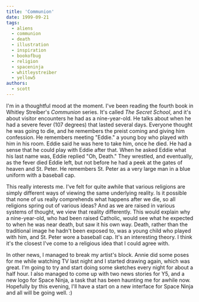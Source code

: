 ```yaml
---
title: 'Communion'
date: 1999-09-21
tags:
  - aliens
  - communion
  - death
  - illustration
  - inspiration
  - bookofbug
  - religion
  - spaceninja
  - whitleystreiber
  - yellow5
authors:
  - scott
---
```


I'm in a thoughtful mood at the moment. I've been reading the fourth book in Whitley Streiber's _Communion_ series. It's called _The Secret School_, and it's about visitor encounters he had as a nine-year-old. He talks about when he had a severe fever (107 degrees) that lasted several days. Everyone thought he was going to die, and he remembers the preist coming and giving him confession. He remembers meeting "Eddie." a young boy who played with him in his room. Eddie said he was here to take him, once he died. He had a sense that he could play with Eddie after that. When he asked Eddie what his last name was, Eddie replied "Oh, Death." They wrestled, and eventually, as the fever died Eddie left, but not before he had a peek at the gates of heaven and St. Peter. He remembers St. Peter as a very large man in a blue uniform with a baseball cap.

This really interests me. I've felt for quite awhile that various religions are simply different ways of viewing the same underlying reality. Is it possible that none of us really comprehends what happens after we die, so all religions spring out of various ideas? And as we are raised in various systems of thought, we view that reality differently. This would explain why a nine-year-old, who had been raised Catholic, would see what he expected to when he was near death, but saw it his own way. Death, rather than the traditional image he hadn't been exposed to, was a young child who played with him, and St. Peter wore a baseball cap. It's an interesting theory. I think it's the closest I've come to a religious idea that I could agree with.

In other news, I managed to break my artist's block. Annie did some poses for me while watching TV last night and I started drawing again, which was great. I'm going to try and start doing some sketches every night for about a half hour. I also managed to come up with two news stories for Y5, and a new logo for Space Ninja, a task that has been haunting me for awhile now. Hopefully by this evening, I'll have a start on a new interface for Space Ninja and all will be going well. :)
